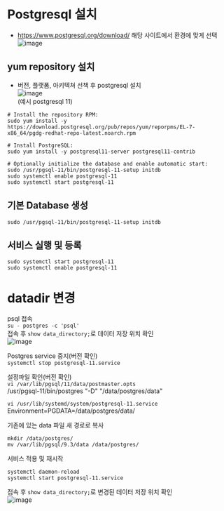 # Postgresql 설치
- https://www.postgresql.org/download/ 해당 사이트에서 환경에 맞게 선택   
![image](https://github.com/JunPyo0117/my-history/assets/80608601/774defee-fb65-473e-9f0f-3490c1bf84bb)

## yum repository 설치
- 버전, 플랫폼, 아키텍쳐 선책 후 postgresql 설치  
![image](https://github.com/JunPyo0117/my-history/assets/80608601/75e2ceb4-94c7-4310-ae51-d85947034f4a)  
(예시 postgresql 11)
```linux
# Install the repository RPM:
sudo yum install -y https://download.postgresql.org/pub/repos/yum/reporpms/EL-7-x86_64/pgdg-redhat-repo-latest.noarch.rpm

# Install PostgreSQL:
sudo yum install -y postgresql11-server postgresql11-contrib

# Optionally initialize the database and enable automatic start:
sudo /usr/pgsql-11/bin/postgresql-11-setup initdb
sudo systemctl enable postgresql-11
sudo systemctl start postgresql-11
```

## 기본 Database 생성
`sudo /usr/pgsql-11/bin/postgresql-11-setup initdb`

## 서비스 실행 및 등록
```
sudo systemctl start postgresql-11
sudo systemctl enable postgresql-11
```

# datadir 변경  
psql 접속  
`su - postgres -c 'psql'`  
접속 후 `show data_directory;`로 데이터 저장 위치 확인  
![image](https://github.com/JunPyo0117/my-history/assets/80608601/709b9ceb-0991-42ce-adff-4acc860f2063)   

Postgres service 중지(버전 확인)  
`systemctl stop postgresql-11.service`  

설정파일 확인(버전 확인)   
`vi /var/lib/pgsql/11/data/postmaster.opts`   
/usr/pgsql-11/bin/postgres "-D" "/data/postgres/data"   

`vi /usr/lib/systemd/system/postgresql-11.service `  
Environment=PGDATA=/data/postgres/data/  

기존에 있는 data 파일 새 경로로 복사  
```
mkdir /data/postgres/
mv /var/lib/pgsql/9.3/data /data/postgres/
```
서비스 적용 및 재시작
```
systemctl daemon-reload 
systemctl start postgresql-11.service
```
접속 후 `show data_directory;`로 변경된 데이터 저장 위치 확인  
![image](https://github.com/JunPyo0117/my-history/assets/80608601/f3eb4f09-abae-4ddd-8c0c-7f50c83cfc4c)

